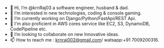 - 👋 Hi, I’m @krnRaj03 a software engineer, husband & dad.
- 👀 I’m interested in new technologies, coding & console gaming.
- 🌱 I’m currently working on Django/Python/FastApi/REST Api.
- 🌱 I'm also proficient in AWS cores service like EC2, S3, DynamoDB, CodePipeline etc.
- 💞️ I’m looking to collaborate on new Innovative ideas.
- 📫 How to reach me : krnraj002@gmail.com/ watsapp:+91 7009200316.

<!---
krnRaj03/krnRaj03 is a ✨ special ✨ repository because its `README.md` (this file) appears on your GitHub profile.
You can click the Preview link to take a look at your changes.
--->
